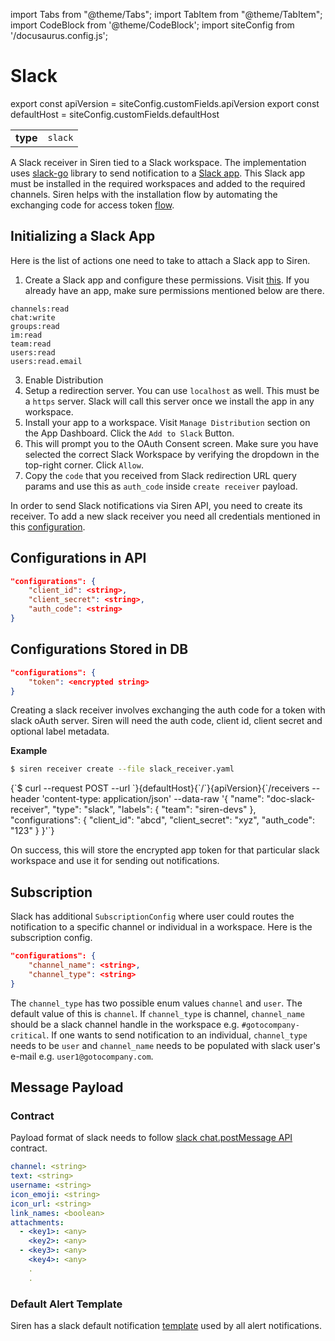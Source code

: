 import Tabs from "@theme/Tabs";
import TabItem from "@theme/TabItem";
import CodeBlock from '@theme/CodeBlock';
import siteConfig from '/docusaurus.config.js';

# Slack
export const apiVersion = siteConfig.customFields.apiVersion
export const defaultHost = siteConfig.customFields.defaultHost

|||
|---|---|
|**type**|`slack`|


A Slack receiver in Siren tied to a Slack workspace. The implementation uses [slack-go](https://github.com/slack-go/slack) library to send notification to a [Slack app](#initializing-a-slack-app). This Slack app must be installed in the required workspaces and added to the required channels. Siren helps with the installation flow by automating the exchanging code for access token [flow](https://api.slack.com/legacy/oauth#authenticating-users-with-oauth__the-oauth-flow).


## Initializing a Slack App
Here is the list of actions one need to take to attach a Slack app to Siren. 

1. Create a Slack app and configure these permissions. Visit [this](https://api.slack.com/apps). If you already have an app, make sure permissions mentioned below are there.
  ```text
  channels:read
  chat:write
  groups:read
  im:read
  team:read
  users:read
  users:read.email
  ```
3. Enable Distribution
4. Setup a redirection server. You can use `localhost` as well. This must be a `https` server. Slack will call this server once we install the app in any workspace.
5. Install your app to a workspace. Visit `Manage Distribution` section on the App Dashboard. Click the `Add to Slack` Button.
6. This will prompt you to the OAuth Consent screen. Make sure you have selected the correct Slack Workspace by verifying the dropdown in the top-right corner. Click `Allow`.
7. Copy the `code` that you received from Slack redirection URL query params and use this as `auth_code` inside `create receiver` payload.

In order to send Slack notifications via Siren API, you need to create its receiver.   To add a new slack receiver you need all credentials mentioned in this [configuration](#configurations-in-api).


## Configurations in API

```json
"configurations": {
    "client_id": <string>,
    "client_secret": <string>,
    "auth_code": <string>
}
```

## Configurations Stored in DB

```json
"configurations": {
    "token": <encrypted string>
}
```

Creating a slack receiver involves exchanging the auth code for a token with slack oAuth server. Siren will need the auth code, client id, client secret and optional label metadata.

**Example**

<Tabs groupId="api">
  <TabItem value="cli" label="CLI" default>

```bash
$ siren receiver create --file slack_receiver.yaml
```

  </TabItem>
  <TabItem value="http" label="HTTP">
    <CodeBlock className="language-bash">
    {`$ curl --request POST
  --url `}{defaultHost}{`/`}{apiVersion}{`/receivers
  --header 'content-type: application/json'
  --data-raw '{
    "name": "doc-slack-receiver",
    "type": "slack",
    "labels": {
        "team": "siren-devs"
    },
    "configurations": {
        "client_id": "abcd",
        "client_secret": "xyz",
        "auth_code": "123"
    }
}'`}
    </CodeBlock>
  </TabItem>
</Tabs>

On success, this will store the encrypted app token for that particular slack workspace and use it for sending out notifications.


## Subscription

Slack has additional `SubscriptionConfig` where user could routes the notification to a specific channel or individual in a workspace. Here is the subscription config.

```json
"configurations": {
    "channel_name": <string>,
    "channel_type": <string>
}
```

The `channel_type` has two possible enum values `channel` and `user`. The default value of this is `channel`. If `channel_type` is channel, `channel_name` should be a slack channel handle in the workspace e.g. `#gotocompany-critical`. If one wants to send notification to an individual, `channel_type` needs to be `user` and `channel_name` needs to be populated with slack user's e-mail e.g. `user1@gotocompany.com`.


## Message Payload

### Contract

Payload format of slack needs to follow [slack chat.postMessage API](https://api.slack.com/methods/chat.postMessage) contract.

```yaml
channel: <string>
text: <string>
username: <string>
icon_emoji: <string>
icon_url: <string>
link_names: <boolean>
attachments:
  - <key1>: <any>
    <key2>: <any>
  - <key3>: <any>
    <key4>: <any>
    .
    .
```

### Default Alert Template

Siren has a slack default notification [template](../../../plugins/receivers/slack/config/default_alert_template_body.goyaml) used by all alert notifications.
